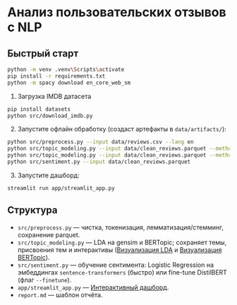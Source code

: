
# Анализ пользовательских отзывов с NLP

## Быстрый старт

```bash
python -m venv .venv\Scripts\activate 
pip install -r requirements.txt
python -m spacy download en_core_web_sm
```


1) Загрузка IMDB датасета

```bash
pip install datasets
python src/download_imdb.py
```

2) Запустите офлайн обработку (создаст артефакты в `data/artifacts/`):
```bash
python src/preprocess.py --input data/reviews.csv --lang en
python src/topic_modeling.py --input data/clean_reviews.parquet --method lda --num-topics 15
python src/topic_modeling.py --input data/clean_reviews.parquet --method bertopic
python src/sentiment.py --input data/clean_reviews.parquet 
```

3) Запустите дашборд:
```bash
streamlit run app/streamlit_app.py
```

## Структура
- `src/preprocess.py` — чистка, токенизация, лемматизация/стемминг, сохранение parquet.
- `src/topic_modeling.py` — LDA на gensim и BERTopic; сохраняет темы, присвоения тем и интерактивы ([Визуализация LDA](http://localhost:63342/review-nlp/data/artifacts/lda_vis.html#topic=10&lambda=0.19&term=) и [Визуализация BERTopic](http://localhost:63342/review-nlp/data/artifacts/bertopic_topics.html)).
- `src/sentiment.py` — обучение сентимента: Logistic Regression на эмбеддингах `sentence-transformers` (быстро) или fine-tune DistilBERT (флаг `--finetune`).
- `app/streamlit_app.py` — [Интерактивный дашборд](https://reviewanalysis-hfbeb4tx9jmuehonf4tgu9.streamlit.app/).
- `report.md` — шаблон отчёта.


